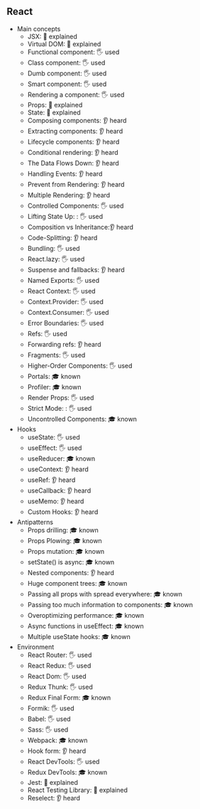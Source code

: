 ## React

- Main concepts
  - JSX: 🙋 explained
  - Virtual DOM: 🙋 explained
  - Functional component: 🖐 used
  - Class component: 🖐 used
  - Dumb component: 🖐 used
  - Smart component: 🖐 used
  - Rendering a component: 🖐 used
  - Props: 🙋 explained
  - State: 🙋 explained
  - Composing components: 👂 heard
  - Extracting components: 👂 heard
  - Lifecycle components: 👂 heard
  - Conditional rendering: 👂 heard
  - The Data Flows Down: 👂 heard
  - Handling Events: 👂 heard
  - Prevent from Rendering: 👂 heard
  - Multiple Rendering: 👂 heard
  - Controlled Components: 🖐 used
  - Lifting State Up: : 🖐 used
  - Composition vs Inheritance:👂 heard
  - Code-Splitting: 👂 heard
  - Bundling: 🖐 used
  - React.lazy: 🖐 used
  - Suspense and fallbacks: 👂 heard
  - Named Exports: 🖐 used
  - React Context: 🖐 used
  - Context.Provider: 🖐 used
  - Context.Consumer: 🖐 used
  - Error Boundaries: 🖐 used
  - Refs: 🖐 used
  - Forwarding refs: 👂 heard
  - Fragments: 🖐 used
  - Higher-Order Components: 🖐 used
  - Portals: 🎓 known
  - Profiler: 🎓 known
  - Render Props: 🖐 used
  - Strict Mode: : 🖐 used
  - Uncontrolled Components: 🎓 known
- Hooks
  - useState: 🖐 used
  - useEffect: 🖐 used
  - useReducer: 🎓 known
  - useContext: 👂 heard
  - useRef: 👂 heard
  - useCallback: 👂 heard
  - useMemo: 👂 heard
  - Custom Hooks: 👂 heard
- Antipatterns
  - Props drilling: 🎓 known
  - Props Plowing: 🎓 known
  - Props mutation: 🎓 known
  - setState() is async: 🎓 known
  - Nested components: 👂 heard
  - Huge component trees: 🎓 known
  - Passing all props with spread everywhere: 🎓 known
  - Passing too much information to components: 🎓 known
  - Overoptimizing performance: 🎓 known
  - Async functions in useEffect: 🎓 known
  - Multiple useState hooks: 🎓 known
- Environment
  - React Router: 🖐 used
  - React Redux: 🖐 used
  - React Dom: 🖐 used
  - Redux Thunk: 🖐 used
  - Redux Final Form: 🎓 known
  - Formik: 🖐 used
  - Babel: 🖐 used
  - Sass: 🖐 used
  - Webpack: 🎓 known
  - Hook form: 👂 heard
  - React DevTools: 🖐 used
  - Redux DevTools: 🎓 known
  - Jest: 🙋 explained
  - React Testing Library: 🙋 explained
  - Reselect: 👂 heard
